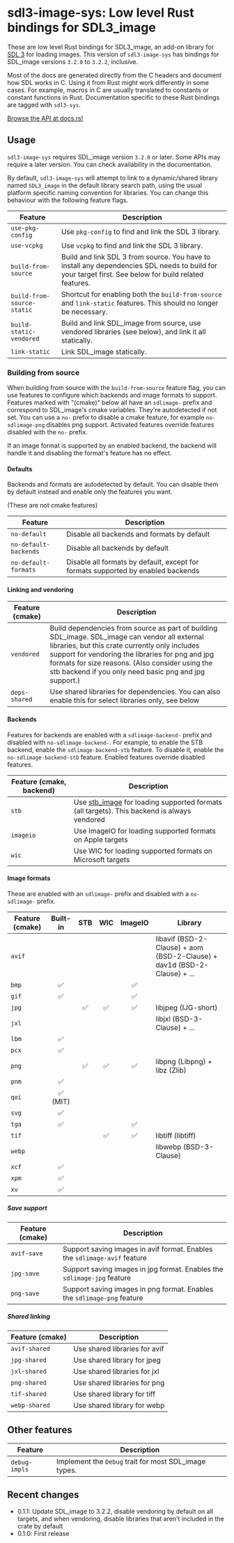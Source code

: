 # sdl3-image-sys: Low level Rust bindings for SDL3_image

These are low level Rust bindings for SDL3_image, an add-on library for
[SDL 3](https://libsdl.org) for loading images.
This version of `sdl3-image-sys` has bindings for SDL_image versions `3.2.0` to `3.2.2`, inclusive.

<div class="warning">

Most of the docs are generated directly from the C headers and document how
SDL works in C. Using it from Rust might work differently in some cases.
For example, macros in C are usually translated to constants or constant
functions in Rust. Documentation specific to these Rust bindings are tagged
with `sdl3-sys`.

</div>

[Browse the API at docs.rs!](https://docs.rs/sdl3-image-sys)

## Usage

`sdl3-image-sys` requires SDL_image version `3.2.0` or later.
Some APIs may require a later version. You can check availability in the documentation.

By default, `sdl3-image-sys` will attempt to link to a dynamic/shared library named
`SDL3_image` in the default library search path, using the usual platform specific naming
convention for libraries. You can change this behaviour with the following feature flags.

| Feature | Description |
| ------- | ----------- |
| `use-pkg-config` | Use `pkg-config` to find and link the SDL 3 library. |
| `use-vcpkg` | Use `vcpkg` to find and link the SDL 3 library. |
| `build-from-source` | Build and link SDL 3 from source. You have to install any dependencies SDL needs to build for your target first. See below for build related features. |
| `build-from-source-static` | Shortcut for enabling both the `build-from-source` and `link-static` features. This should no longer be necessary. |
| `build-static-vendored` | Build and link SDL_image from source, use vendored libraries (see below), and link it all statically. |
| `link-static` | Link SDL_image statically. |

### Building from source

When building from source with the `build-from-source` feature flag, you can use
features to configure which backends and image formats to support. Features marked with "(cmake)" below all have
an `sdlimage-` prefix and correspond to SDL_image's cmake variables. They're autodetected if not set. You can use a `no-` prefix to disable a cmake feature,
for example `no-sdlimage-png` disables png support. Activated
features override features disabled with the `no-` prefix.

If an image format is supported by an enabled backend, the backend will handle it and disabling the format's feature has no effect.

#### Defaults

Backends and formats are autodetected by default. You can disable them by default instead and enable only the features you want. 

(These are not cmake features)

| Feature               | Description |
| --------------------- | ----------- |
| `no-default`          | Disable all backends and formats by default |
| `no-default-backends` | Disable all backends by default |
| `no-default-formats`  | Disable all formats by default, except for formats supported by enabled backends |

#### Linking and vendoring

| Feature (cmake) | Description |
| --------------- | ----------- |
| `vendored`      | Build dependencies from source as part of building SDL_image. SDL_image can vendor all external libraries, but this crate currently only includes support for vendoring the libraries for png and jpg formats for size reasons. (Also consider using the stb backend if you only need basic png and jpg support.) |
| `deps-shared`   | Use shared libraries for dependencies. You can also enable this for select libraries only, see below |

#### Backends

Features for backends are enabled with a `sdlimage-backend-` prefix and disabled
with `no-sdlimage-backend-`. For example, to enable the STB backend, enable the
`sdlimage-backend-stb` feature. To disable it, enable the `no-sdlimage-backend-stb`
feature. Enabled features override disabled features.

| Feature (cmake, backend) | Description |
| --------------- | ----------- |
| `stb`           | Use [stb_image](https://github.com/nothings/stb) for loading supported formats (all targets). This backend is always vendored |
| `imageio`       | Use ImageIO for loading supported formats on Apple targets |
| `wic`           | Use WIC for loading supported formats on Microsoft targets |

#### Image formats

These are enabled with an `sdlimage-` prefix and disabled with a `no-sdlimage-` prefix.

| Feature (cmake) | Built-in | STB | WIC | ImageIO | Library |
| --------------- | :------: | :-: | :-: | :-----: | ------- |
| `avif`          |          |     |     |         | libavif (BSD-2-Clause) + aom (BSD-2-Clause) + dav1d (BSD-2-Clause) + ... |
| `bmp`           | ✅       |     |     | ✅       |         |
| `gif`           | ✅       |     |     | ✅       |         |
| `jpg`           |          | ✅  | ✅  | ✅       | libjpeg (IJG-short) |
| `jxl`           |          |     |     |         | libjxl (BSD-3-Clause) + ... |
| `lbm`           | ✅       |     |     |         |         |
| `pcx`           | ✅       |     |     |         |         |
| `png`           |          | ✅  | ✅  | ✅       | libpng (Libpng) + libz (Zlib) |
| `pnm`           | ✅       |     |     |         |         |
| `qoi`           | ✅ (MIT) |     |     |         |         |
| `svg`           | ✅       |     |     |         |         |
| `tga`           | ✅       |     |     | ✅      |         |
| `tif`           |          |     | ✅  | ✅      | libtiff (libtiff) |
| `webp`          |          |     |     |         | libwebp (BSD-3-Clause) |
| `xcf`           | ✅       |     |     |         |         |
| `xpm`           | ✅       |     |     |         |         |
| `xv`            | ✅       |     |     |         |         |

##### Save support

| Feature (cmake) | Description |
| --------------- | ----------- |
| `avif-save`     | Support saving images in avif format. Enables the `sdlimage-avif` feature |
| `jpg-save`      | Support saving images in jpg format. Enables the `sdlimage-jpg` feature |
| `png-save`      | Support saving images in png format. Enables the `sdlimage-png` feature |

##### Shared linking

| Feature (cmake) | Description |
| --------------- | ----------- |
| `avif-shared`   | Use shared libraries for avif |
| `jpg-shared`    | Use shared library for jpeg |
| `jxl-shared`    | Use shared libraries for jxl |
| `png-shared`    | Use shared libraries for png |
| `tif-shared`    | Use shared library for tiff |
| `webp-shared`   | Use shared library for webp |

## Other features

| Feature | Description |
| ------- | ----------- |
| `debug-impls` | Implement the `Debug` trait for most SDL_image types. |

## Recent changes

- 0.1.1: Update SDL_image to 3.2.2, disable vendoring by default on all targets, and when
         vendoring, disable libraries that aren't included in the crate by default
- 0.1.0: First release

